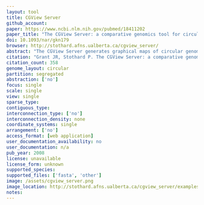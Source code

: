 ```yaml
---
layout: tool 
title: CGView Server
github_account: 
paper: https://www.ncbi.nlm.nih.gov/pubmed/18411202
paper_title: "The CGView Server: a comparative genomics tool for circular genomes."
doi: 10.1093/nar/gkn179
browser: http://stothard.afns.ualberta.ca/cgview_server/
abstract: "The CGView Server generates graphical maps of circular genomes that show sequence features, base composition plots, analysis results and sequence similarity plots. Sequences can be supplied in raw, FASTA, GenBank or EMBL format. Additional feature or analysis information can be submitted in the form of GFF (General Feature Format) files. The server uses BLAST to compare the primary sequence to up to three comparison genomes or sequence sets. The BLAST results and feature information are converted to a graphical map showing the entire sequence, or an expanded and more detailed view of a region of interest. Several options are included to control which types of features are displayed and how the features are drawn. The CGView Server can be used to visualize features associated with any bacterial, plasmid, chloroplast or mitochondrial genome, and can aid in the identification of conserved genome segments, instances of horizontal gene transfer, and differences in gene copy number. Because a collection of sequences can be used in place of a comparison genome, maps can also be used to visualize regions of a known genome covered by newly obtained sequence reads. The CGView Server can be accessed at http://stothard.afns.ualberta.ca/cgview_server/."
citation: "Grant JR, Stothard P. The CGView Server: a comparative genomics tool for circular genomes. Nucleic Acids Res. academic.oup.com; 2008;36: W181–4."
citation_count: 358
genome_layout: circular
partition: segregated
abstraction: ['no']
focus: single
scale: single
view: single
sparse_type: 
contiguous_type: 
interconnection_type: ['no']
interconnection_density: none
coordinate_systems: single
arrangement: ['no']
access_format: [web application]
user_documentation_availability: no
user_documentation: n/a
pub_year: 2008
license: unavailable
license_form: unknown
supported_species: 
supported_files: ['fasta', 'other']
image: /assets/cgview_server.png
image_location: http://stothard.afns.ualberta.ca/cgview_server/examples/example_1/images/settings_1.png
notes: 
---
```

